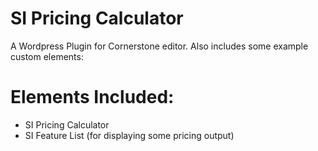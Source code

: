 # SI Pricing Calculator
A Wordpress Plugin for Cornerstone editor. Also includes some example custom elements:

# Elements Included:
- SI Pricing Calculator
- SI Feature List (for displaying some pricing output)

